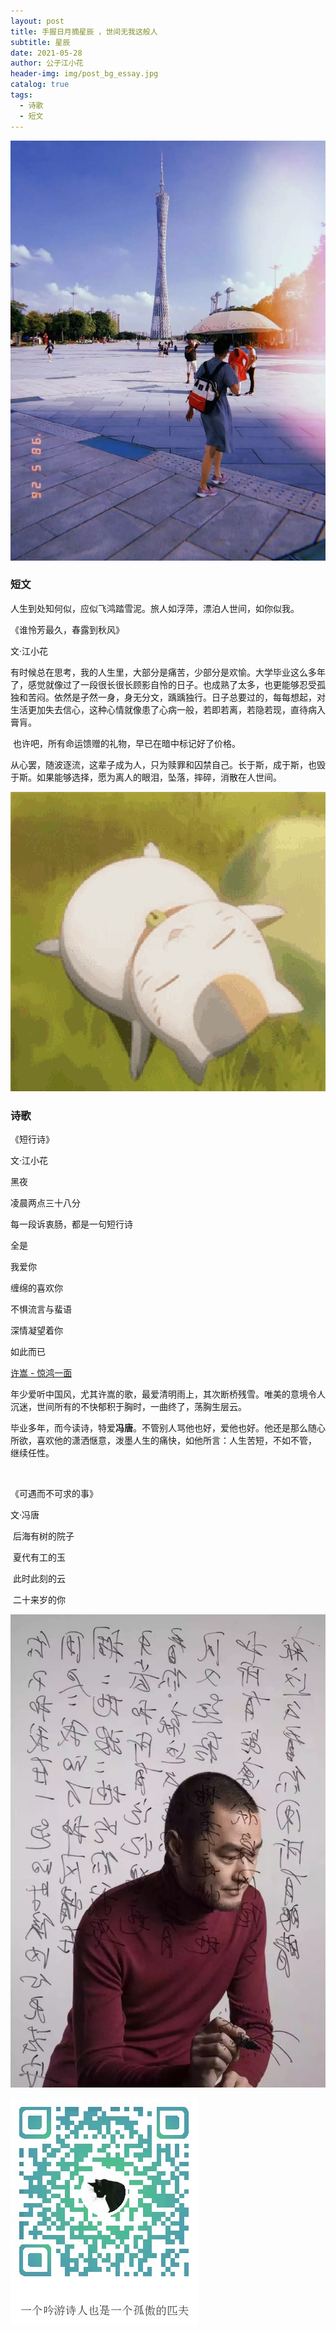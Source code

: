 ```yaml
---
layout: post
title: 手握日月摘星辰 ，世间无我这般人
subtitle: 星辰
date: 2021-05-28
author: 公子江小花
header-img: img/post_bg_essay.jpg
catalog: true
tags:
  - 诗歌
  - 短文
---
```




![1](img/essay/3/1.jpg)

### 短文



人生到处知何似，应似飞鸿踏雪泥。旅人如浮萍，漂泊人世间，如你似我。



《谁怜芳最久，春露到秋风》

文·江小花



​     有时候总在思考，我的人生里，大部分是痛苦，少部分是欢愉。大学毕业这么多年了，感觉就像过了一段很长很长顾影自怜的日子。也成熟了太多，也更能够忍受孤独和苦闷。依然是孑然一身，身无分文，踽踽独行。日子总要过的，每每想起，对生活更加失去信心，这种心情就像患了心病一般，若即若离，若隐若现，直待病入膏肓。 



​      也许吧，所有命运馈赠的礼物，早已在暗中标记好了价格。   



​     从心罢，随波逐流，这辈子成为人，只为赎罪和囚禁自己。长于斯，成于斯，也毁于斯。如果能够选择，愿为离人的眼泪，坠落，摔碎，消散在人世间。

![1](img/essay/3/2.gif)

### 诗歌

《短行诗》

文·江小花





黑夜 

凌晨两点三十八分



每一段诉衷肠，都是一句短行诗



全是

我爱你 



缠绵的喜欢你



不惧流言与蜚语



深情凝望着你

如此而已





[许嵩 - 惊鸿一面](https://y.qq.com/n/ryqq/songDetail/7102716)

​    年少爱听中国风，尤其许嵩的歌，最爱清明雨上，其次断桥残雪。唯美的意境令人沉迷，世间所有的不快郁积于胸时，一曲终了，荡胸生层云。



​    毕业多年，而今读诗，特爱**冯唐**。不管别人骂他也好，爱他也好。他还是那么随心所欲，喜欢他的潇洒惬意，泼墨人生的痛快，如他所言：人生苦短，不如不管， 继续任性。

​    

《可遇而不可求的事》

文·冯唐



​    后海有树的院子

​    夏代有工的玉



​    此时此刻的云

​    二十来岁的你



![1](img/essay/3/3.jpg)



![ORZ](/img/wechat_code.jpg)